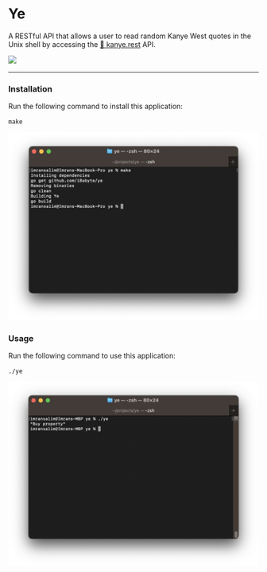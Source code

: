 # Ye

A RESTful API that allows a user to read random Kanye West quotes in the Unix shell by accessing the [🌊 kanye.rest](https://kanye.rest/) API.

<img src="https://freepngimg.com/thumb/kanye_west/156143-kanye-rapper-west-free-download-png-hq.png" style="width:10em;height:auto;" />

---
### Installation
Run the following command to install this application:
```
make
```
![installation.png](/assets/installation.png)

### Usage
Run the following command to use this application:
```
./ye
```
![usage](/assets/usage.png)

